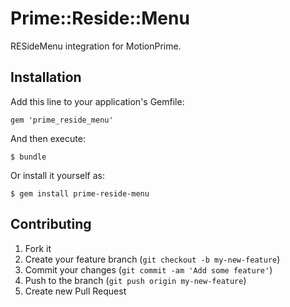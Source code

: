 # Prime::Reside::Menu

RESideMenu integration for MotionPrime.

## Installation

Add this line to your application's Gemfile:

    gem 'prime_reside_menu'

And then execute:

    $ bundle

Or install it yourself as:

    $ gem install prime-reside-menu


## Contributing

1. Fork it
2. Create your feature branch (`git checkout -b my-new-feature`)
3. Commit your changes (`git commit -am 'Add some feature'`)
4. Push to the branch (`git push origin my-new-feature`)
5. Create new Pull Request
